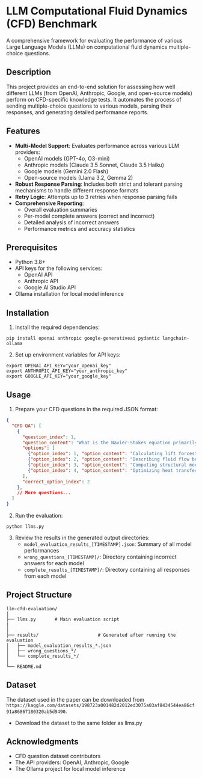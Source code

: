 # LLM Computational Fluid Dynamics (CFD) Benchmark

A comprehensive framework for evaluating the performance of various Large Language Models (LLMs) on computational fluid dynamics multiple-choice questions.

## Description

This project provides an end-to-end solution for assessing how well different LLMs (from OpenAI, Anthropic, Google, and open-source models) perform on CFD-specific knowledge tests. It automates the process of sending multiple-choice questions to various models, parsing their responses, and generating detailed performance reports.

## Features

- **Multi-Model Support**: Evaluates performance across various LLM providers:
  - OpenAI models (GPT-4o, O3-mini)
  - Anthropic models (Claude 3.5 Sonnet, Claude 3.5 Haiku)
  - Google models (Gemini 2.0 Flash)
  - Open-source models (Llama 3.2, Gemma 2)
- **Robust Response Parsing**: Includes both strict and tolerant parsing mechanisms to handle different response formats
- **Retry Logic**: Attempts up to 3 retries when response parsing fails
- **Comprehensive Reporting**:
  - Overall evaluation summaries
  - Per-model complete answers (correct and incorrect)
  - Detailed analysis of incorrect answers
  - Performance metrics and accuracy statistics

## Prerequisites

- Python 3.8+
- API keys for the following services:
  - OpenAI API
  - Anthropic API
  - Google AI Studio API
- Ollama installation for local model inference

## Installation

1. Install the required dependencies:
```
pip install openai anthropic google-generativeai pydantic langchain-ollama
```

2. Set up environment variables for API keys:
```
export OPENAI_API_KEY="your_openai_key"
export ANTHROPIC_API_KEY="your_anthropic_key"
export GOOGLE_API_KEY="your_google_key"
```

## Usage

1. Prepare your CFD questions in the required JSON format:

```json
{
  "CFD QA": [
    {
      "question_index": 1,
      "question_content": "What is the Navier-Stokes equation primarily used for?",
      "options": [
        {"option_index": 1, "option_content": "Calculating lift forces"},
        {"option_index": 2, "option_content": "Describing fluid flow behavior"},
        {"option_index": 3, "option_content": "Computing structural mechanics"},
        {"option_index": 4, "option_content": "Optimizing heat transfer"}
      ],
      "correct_option_index": 2
    },
    // More questions...
  ]
}
```

2. Run the evaluation:

```
python llms.py
```

3. Review the results in the generated output directories:
   - `model_evaluation_results_[TIMESTAMP].json`: Summary of all model performances
   - `wrong_questions_[TIMESTAMP]/`: Directory containing incorrect answers for each model
   - `complete_results_[TIMESTAMP]/`: Directory containing all responses from each model

## Project Structure

```
llm-cfd-evaluation/
│
├── llms.py       # Main evaluation script
|
│
├── results/                      # Generated after running the evaluation
│   ├── model_evaluation_results_*.json
│   ├── wrong_questions_*/
│   └── complete_results_*/
│
└── README.md
```

## Dataset
The dataset used in the paper can be downloaded from `https://kaggle.com/datasets/198723a001482d2012ed3075a03af8434544ea86cf91a86867180320ab5d9490`.
- Download the dataset to the same folder as llms.py

## Acknowledgments

- CFD question dataset contributors
- The API providers: OpenAI, Anthropic, Google
- The Ollama project for local model inference
